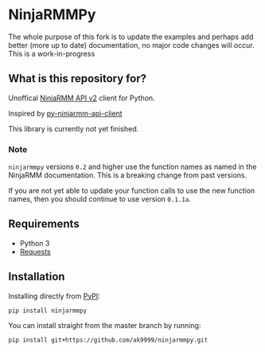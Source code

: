 # NinjaRMMPy

The whole purpose of this fork is to update the examples and perhaps add better (more up to date) documentation, no major code changes will occur. This is a work-in-progress

## What is this repository for?

Unoffical [NinjaRMM API v2](https://app.ninjarmm.com/apidocs/) client for Python.

Inspired by [py-ninjarmm-api-client](https://pypi.org/project/py-ninjarmm-api-client/)

This library is currently not yet finished.

### Note

`ninjarmmpy` versions `0.2` and higher use the function names as named in the
NinjaRMM documentation. This is a breaking change from past versions.

If you are not yet able to update your function calls to use the new function names,
then you should continue to use version `0.1.1a`.

## Requirements

* Python 3
* [Requests](https://pypi.org/project/requests/)

## Installation

Installing directly from [PyPI](https://pypi.org/project/ninjarmmpy/):

`pip install ninjarmmpy`

You can install straight from the master branch by running:

`pip install git+https://github.com/ak9999/ninjarmmpy.git`
